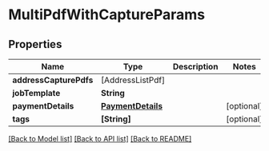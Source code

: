 # MultiPdfWithCaptureParams

## Properties
Name | Type | Description | Notes
------------ | ------------- | ------------- | -------------
**addressCapturePdfs** | [AddressListPdf] |  | 
**jobTemplate** | **String** |  | 
**paymentDetails** | [**PaymentDetails**](PaymentDetails.md) |  | [optional] 
**tags** | **[String]** |  | [optional] 

[[Back to Model list]](../README.md#documentation-for-models) [[Back to API list]](../README.md#documentation-for-api-endpoints) [[Back to README]](../README.md)


